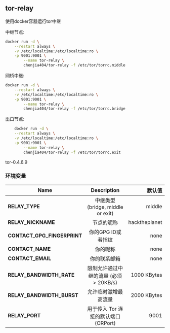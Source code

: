 ## tor-relay

使用docker容器运行tor中继

中继节点:
```bash
docker run -d \
	--restart always \
	-v /etc/localtime:/etc/localtime:ro \
	-p 9001:9001 \
		--name tor-relay \
		chenjia404/tor-relay -f /etc/tor/torrc.middle
```

网桥中继:
```bash
docker run -d \
	--restart always \
	-v /etc/localtime:/etc/localtime:ro \
	-p 9001:9001 \
		--name tor-relay \
		chenjia404/tor-relay -f /etc/tor/torrc.bridge
```

出口节点:
```bash
	docker run -d \
	--restart always \
	-v /etc/localtime:/etc/localtime:ro \
	-p 9001:9001 \
		--name tor-relay \
		chenjia404/tor-relay -f /etc/tor/torrc.exit
```

tor-0.4.6.9

### 环境变量

| Name                         | Description                                                                  | 默认值|
| ---------------------------- |:----------------------------------------------------------------------------:| -------------:|
| **RELAY_TYPE**               | 中继类型(bridge, middle or exit)                                              | middle        |
| **RELAY_NICKNAME**           | 节点的昵称                                                                    | hacktheplanet |
| **CONTACT_GPG_FINGERPRINT**  | 你的GPG ID或者指纹                                                            | none          |
| **CONTACT_NAME**             | 你的昵称                                                                      | none          |
| **CONTACT_EMAIL**            | 你的联系邮箱                                                                  | none          |
| **RELAY_BANDWIDTH_RATE**     | 限制允许通过中继的流量 (必须 > 20KB/s)                                          | 1000 KBytes    |
| **RELAY_BANDWIDTH_BURST**    | 允许临时激增最高流量                                                           | 2000 KBytes    |
| **RELAY_PORT**               | 用于传入 Tor 连接的默认端口 (ORPort)                                           | 9001          |